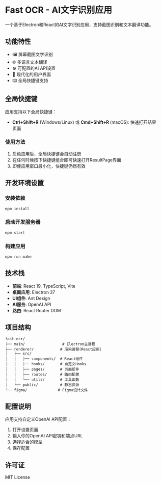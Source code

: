 # Fast OCR - AI文字识别应用

一个基于Electron和React的AI文字识别应用，支持截图识别和文本翻译功能。

## 功能特性

- 🖼️ 屏幕截图文字识别
- 🌐 多语言文本翻译
- ⚙️ 可配置的AI API设置
- 🎨 现代化的用户界面
- ⌨️ 全局快捷键支持

## 全局快捷键

应用支持以下全局快捷键：

- **Ctrl+Shift+R** (Windows/Linux) 或 **Cmd+Shift+R** (macOS): 快速打开结果页面

### 使用方法

1. 启动应用后，全局快捷键会自动注册
2. 在任何时候按下快捷键组合即可快速打开ResultPage界面
3. 即使应用窗口最小化，快捷键仍然有效

## 开发环境设置

### 安装依赖

```bash
npm install
```

### 启动开发服务器

```bash
npm start
```

### 构建应用

```bash
npm run make
```

## 技术栈

- **前端**: React 19, TypeScript, Vite
- **桌面应用**: Electron 37
- **UI组件**: Ant Design
- **AI服务**: OpenAI API
- **路由**: React Router DOM

## 项目结构

```
fast-ocr/
├── main/                 # Electron主进程
├── renderer/            # 渲染进程(React应用)
│   ├── src/
│   │   ├── components/  # React组件
│   │   ├── hooks/       # 自定义Hooks
│   │   ├── pages/       # 页面组件
│   │   ├── routes/      # 路由配置
│   │   └── utils/       # 工具函数
│   └── public/          # 静态资源
└── figma/              # Figma设计文件
```

## 配置说明

应用支持自定义OpenAI API配置：

1. 打开设置页面
2. 输入你的OpenAI API密钥和端点URL
3. 选择适合的模型
4. 保存配置

## 许可证

MIT License 